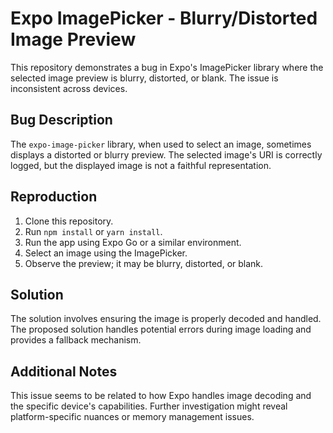 # Expo ImagePicker - Blurry/Distorted Image Preview

This repository demonstrates a bug in Expo's ImagePicker library where the selected image preview is blurry, distorted, or blank. The issue is inconsistent across devices.

## Bug Description

The `expo-image-picker` library, when used to select an image, sometimes displays a distorted or blurry preview. The selected image's URI is correctly logged, but the displayed image is not a faithful representation.

## Reproduction

1. Clone this repository.
2. Run `npm install` or `yarn install`.
3. Run the app using Expo Go or a similar environment.
4. Select an image using the ImagePicker.
5. Observe the preview; it may be blurry, distorted, or blank.

## Solution

The solution involves ensuring the image is properly decoded and handled.  The proposed solution handles potential errors during image loading and provides a fallback mechanism.

## Additional Notes

This issue seems to be related to how Expo handles image decoding and the specific device's capabilities.  Further investigation might reveal platform-specific nuances or memory management issues.